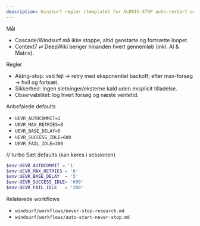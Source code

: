 ```yaml
---
description: Windsurf regler (template) for ALDRIG-STOP auto-restart og robust drift
---
```


Mål
- Cascade/Windsurf må ikke stoppe; altid genstarte og fortsætte loopet.
- Context7 ⇄ DeepWiki beriger hinanden hvert gennemløb (inkl. AI & Matrix).

Regler
- Aldrig-stop: ved fejl → retry med eksponentiel backoff; efter max-forsøg → hvil og fortsæt.
- Sikkerhed: ingen sletninger/eksterne kald uden eksplicit tilladelse.
- Observabilitet: log hvert forsøg og næste ventetid.

Anbefalede defaults
- `UEVR_AUTOCOMMIT=1`
- `UEVR_MAX_RETRIES=8`
- `UEVR_BASE_DELAY=5`
- `UEVR_SUCCESS_IDLE=600`
- `UEVR_FAIL_IDLE=300`

// turbo
Sæt defaults (kan køres i sessionen)
```powershell
$env:UEVR_AUTOCOMMIT = '1'
$env:UEVR_MAX_RETRIES = '8'
$env:UEVR_BASE_DELAY  = '5'
$env:UEVR_SUCCESS_IDLE= '600'
$env:UEVR_FAIL_IDLE   = '300'
```

Relaterede workflows
- `windsurf/workflows/never-stop-research.md`
- `windsurf/workflows/auto-start-never-stop.md`
